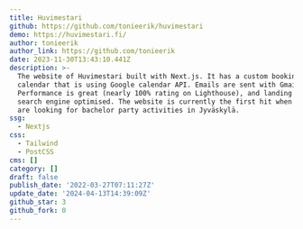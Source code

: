 ```yaml
---
title: Huvimestari
github: https://github.com/tonieerik/huvimestari
demo: https://huvimestari.fi/
author: tonieerik
author_link: https://github.com/tonieerik
date: 2023-11-30T13:43:10.441Z
description: >-
  The website of Huvimestari built with Next.js. It has a custom booking
  calendar that is using Google calendar API. Emails are sent with Gmail API.
  Performance is great (nearly 100% rating on Lighthouse), and landing pages are
  search engine optimised. The website is currently the first hit when people
  are looking for bachelor party activities in Jyväskylä.
ssg:
  - Nextjs
css:
  - Tailwind
  - PostCSS
cms: []
category: []
draft: false
publish_date: '2022-03-27T07:11:27Z'
update_date: '2024-04-13T14:39:09Z'
github_star: 3
github_fork: 0
---
```


